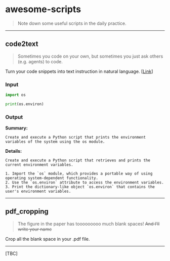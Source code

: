 # awesome-scripts

> Note down some useful scripts in the daily practice.

---

## code2text

> Sometimes you code on your own, but sometimes you just ask others (e.g. agents) to code.

Turn your code snippets into text instruction in natural language. \[[Link](./scripts/code2text/README.md)\]

### Input
```python
import os

print(os.environ)
```

### Output
**Summary:**
```
Create and execute a Python script that prints the environment variables of the system using the os module.
```

**Details:**
``` 
Create and execute a Python script that retrieves and prints the current environment variables.

1. Import the `os` module, which provides a portable way of using operating system-dependent functionality.
2. Use the `os.environ` attribute to access the environment variables.
3. Print the dictionary-like object `os.environ` that contains the user's environment variables.
```

---

## pdf_cropping

> The figure in the paper has tooooooooo much blank spaces! ~~And I'll write your name~~

Crop all the blank space in your .pdf file.

---

[TBC]